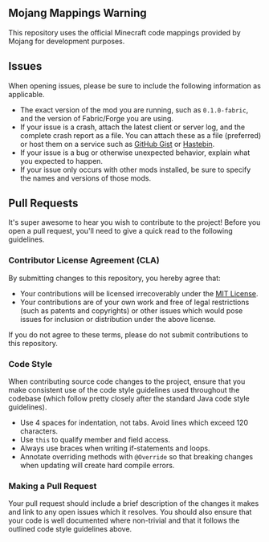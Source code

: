 ## Mojang Mappings Warning 

This repository uses the official Minecraft code mappings provided by Mojang for development purposes.

## Issues

When opening issues, please be sure to include the following information as applicable.

- The exact version of the mod you are running, such as `0.1.0-fabric`, and the version of Fabric/Forge you are using.
- If your issue is a crash, attach the latest client or server log, and the complete crash report as a file. You can
attach these as a file (preferred) or host them on a service such as [GitHub Gist](https://gist.github.com/) or [Hastebin](https://hastebin.com/).
- If your issue is a bug or otherwise unexpected behavior, explain what you expected to happen.
- If your issue only occurs with other mods installed, be sure to specify the names and versions of those mods.

## Pull Requests

It's super awesome to hear you wish to contribute to the project! Before you open a pull request, you'll need to
give a quick read to the following guidelines.

### Contributor License Agreement (CLA)

By submitting changes to this repository, you hereby agree that:

- Your contributions will be licensed irrecoverably under the [MIT License](https://mit-license.org).
- Your contributions are of your own work and free of legal restrictions (such as patents and copyrights) or other
issues which would pose issues for inclusion or distribution under the above license.

If you do not agree to these terms, please do not submit contributions to this repository.

### Code Style

When contributing source code changes to the project, ensure that you make consistent use of the code style guidelines
used throughout the codebase (which follow pretty closely after the standard Java code style guidelines). 

- Use 4 spaces for indentation, not tabs. Avoid lines which exceed 120 characters.
- Use `this` to qualify member and field access.
- Always use braces when writing if-statements and loops.
- Annotate overriding methods with `@Override` so that breaking changes when updating will create hard compile errors.

### Making a Pull Request

Your pull request should include a brief description of the changes it makes and link to any open issues which it
resolves. You should also ensure that your code is well documented where non-trivial and that it follows the
outlined code style guidelines above. 